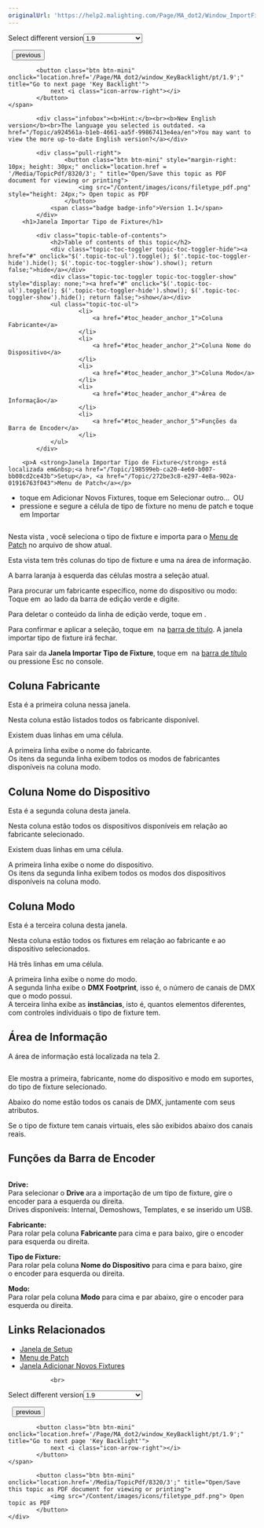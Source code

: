 ```yaml
---
originalUrl: 'https://help2.malighting.com/Page/MA_dot2/Window_ImportFixtureType/pt/1.9'
---
```


<div class="topic-navigation">

<div class="pull-right">
	<span class="pull-left">


<div class="pull-left">
<form action="/Topic/SetCurrentVersionNumber" class="form-inline" id="frmTagSelector" method="post">	<span class="form-mini">
		<div class="input-prepend"><span class="add-on">Select different version</span><select autocomplete="off" id="versionNumberId" name="versionNumberId" onchange="$(this).closest('#frmTagSelector').submit();" style="width: 120px;"><option value="">- latest -</option>
<option value="3">1.1</option>
<option value="7">1.2</option>
<option value="12">1.3</option>
<option value="16">1.5</option>
<option selected="selected" value="29">1.9</option>
</select></div>
		<input data-val="true" data-val-number="The field Int32 must be a number." data-val-required="The Int32 field is required." id="ProductId" name="ProductId" type="hidden" value="7">
		<input id="CurrentGuid" name="CurrentGuid" type="hidden" value="a924561a-b1eb-4661-aa5f-99867413e4ea">
	</span>
</form></div>&nbsp;	</span>
	<span class="pull-right" style="white-space: nowrap;">
			<button class="btn btn-mini" onclick="location.href='/Page/MA_dot2/ViewItem_Help/pt/1.9'; " title="Go to previous page 'Help'">
				<i class="icon-arrow-left"></i> previous
			</button>

			<button class="btn btn-mini" onclick="location.href='/Page/MA_dot2/window_KeyBacklight/pt/1.9';" title="Go to next page 'Key Backlight'">
				next <i class="icon-arrow-right"></i> 
			</button>
	</span>
</div>
<div class="clear-fix" style="margin-bottom: 10px"></div>
</div>

			<div class="infobox"><b>Hint:</b><br><b>New English version</b><br>The language you selected is outdated. <a href="/Topic/a924561a-b1eb-4661-aa5f-99867413e4ea/en">You may want to view the more up-to-date English version?</a></div>
		
			<div class="pull-right">
					<button class="btn btn-mini" style="margin-right: 10px; height: 30px;" onclick="location.href = '/Media/TopicPdf/8320/3'; " title="Open/Save this topic as PDF document for viewing or printing">
						<img src="/Content/images/icons/filetype_pdf.png" style="height: 24px;"> Open topic as PDF
					</button>
				<span class="badge badge-info">Version 1.1</span>
			</div>
		<h1>Janela Importar Tipo de Fixture</h1>

			<div class="topic-table-of-contents">
				<h2>Table of contents of this topic</h2>
				<div class="topic-toc-toggler topic-toc-toggler-hide"><a href="#" onclick="$('.topic-toc-ul').toggle(); $('.topic-toc-toggler-hide').hide(); $('.topic-toc-toggler-show').show(); return false;">hide</a></div>
				<div class="topic-toc-toggler topic-toc-toggler-show" style="display: none;"><a href="#" onclick="$('.topic-toc-ul').toggle(); $('.topic-toc-toggler-hide').show(); $('.topic-toc-toggler-show').hide(); return false;">show</a></div>
				<ul class="topic-toc-ul">
						<li>
							<a href="#toc_header_anchor_1">Coluna Fabricante</a>
						</li>
						<li>
							<a href="#toc_header_anchor_2">Coluna Nome do Dispositivo</a>
						</li>
						<li>
							<a href="#toc_header_anchor_3">Coluna Modo</a>
						</li>
						<li>
							<a href="#toc_header_anchor_4">Área de Informação</a>
						</li>
						<li>
							<a href="#toc_header_anchor_5">Funções da Barra de Encoder</a>
						</li>
				</ul>
			</div>

		<p>A <strong>Janela Importar Tipo de Fixture</strong>​ está localizada em&nbsp;<a href="/Topic/198599eb-ca20-4e60-b007-bb08cd2ce43b">Setup</a>, <a href="/Topic/272be3c8-e297-4e8a-902a-01916763f043">Menu de Patch</a></p>

<ul>
	<li>toque em&nbsp;<span class="softkey">Adicionar Novos Fixtures</span>, toque em&nbsp;<span class="softkey">Selecionar outro...</span>&nbsp; OU</li>
	<li>pressione e segure a célula de tipo de fixture&nbsp;no menu de patch&nbsp;e toque em&nbsp;<span class="softkey">Importar</span></li>
</ul>

<p><span class="image_gray_border"><img alt="" src="/Media/Image/Dot2_ViewsandWindows_ImportFixtureTypeWindow01_1-0.PNG"></span></p>

<p>Nesta vista , você seleciona o tipo de fixture e importa para o&nbsp;<a href="/Topic/272be3c8-e297-4e8a-902a-01916763f043">Menu de Patch</a>&nbsp;no arquivo de show atual.</p>

<p>Esta vista tem três colunas do tipo de fixture e uma na área de informação.&nbsp;</p>

<p>A barra laranja à esquerda das células mostra a seleção atual.&nbsp;</p>

<p>Para procurar um fabricante específico, nome do dispositivo ou modo: Toque em&nbsp;<img alt="" src="/Media/Image/Dot2_ViewsandWindows_ImportFixtureType01_1-0.PNG">&nbsp;ao lado da barra de edição verde e digite.</p>

<p>Para deletar o conteúdo da linha de edição verde, toque em&nbsp;<img alt="" src="/Media/Image/Dot2_ViewsandWindows_CalculatorView01_1-0.PNG">.</p>

<p>Para confirmar e aplicar a seleção, toque em&nbsp;<img alt="" src="/Media/Image/Dot2_ViewsandWindows_ControlElements_TitleBar13_1-0.PNG">&nbsp;na&nbsp;<a href="/Topic/a9e3dcd7-1fb1-4dab-8e42-03f9e0de3e99">barra de título</a>. A janela importar tipo de fixture irá fechar.</p>

<p>Para sair da <strong>Janela Importar Tipo de Fixture</strong>, toque em&nbsp;<img alt="" src="/Media/Image/Dot2_ViewsandWindows_ControlElements_TitleBar14_1-0.PNG">&nbsp;na&nbsp;<a href="/Topic/a9e3dcd7-1fb1-4dab-8e42-03f9e0de3e99">barra de título</a> ou&nbsp;pressione&nbsp;<span class="hardkey">Esc</span>&nbsp;no&nbsp;console.</p>

<a name="toc_header_anchor_1" id="toc_header_anchor_1" class="topic-toc-item"></a><h2>Coluna Fabricante</h2>

<p>Esta é a primeira coluna nessa janela.&nbsp;</p>

<p>Nesta coluna estão listados todos os fabricante disponível.&nbsp;</p>

<p>Existem duas linhas em uma célula.&nbsp;</p>

<p>A primeira linha exibe o nome do fabricante.&nbsp;<br>
Os itens da segunda linha exibem todos os modos de fabricantes disponíveis na coluna modo.</p>

<a name="toc_header_anchor_2" id="toc_header_anchor_2" class="topic-toc-item"></a><h2>Coluna Nome do Dispositivo</h2>

<p>Esta é a segunda coluna desta janela.&nbsp;</p>

<p>Nesta coluna estão todos os dispositivos disponíveis em relação ao fabricante selecionado.&nbsp;</p>

<p>Existem duas linhas em uma célula.&nbsp;</p>

<p>A primeira linha exibe o nome do dispositivo.&nbsp;<br>
Os itens da segunda linha exibem todos os modos dos dispositivos disponíveis na coluna modo.</p>

<a name="toc_header_anchor_3" id="toc_header_anchor_3" class="topic-toc-item"></a><h2>Coluna Modo</h2>

<p>Esta é a terceira coluna desta janela.&nbsp;</p>

<p>Nesta coluna estão todos os fixtures em relação ao fabricante e ao dispositivo selecionados.&nbsp;</p>

<p>Há três linhas em uma célula.&nbsp;</p>

<p>A primeira linha exibe o nome do modo.&nbsp;<br>
A segunda linha exibe o <strong>DMX Footprint</strong>, isso é, o número de canais de DMX que o modo possui.&nbsp;<br>
A terceira linha exibe as <strong>instâncias</strong>, isto é, quantos elementos diferentes, com controles individuais o tipo de fixture tem.</p>

<a name="toc_header_anchor_4" id="toc_header_anchor_4" class="topic-toc-item"></a><h2>Área de Informação</h2>

<p>A área de informação está localizada na tela 2.</p>

<p><span class="image_gray_border"><img alt="" src="/Media/Image/Dot2_ViewsandWindows_ImportFixtureTypeWindow03_1-0.PNG"></span></p>

<p>Ele mostra a primeira, fabricante, nome do dispositivo e modo em suportes, do tipo de fixture selecionado.&nbsp;</p>

<p>Abaixo do nome estão todos os canais de DMX, juntamente com seus atributos.&nbsp;</p>

<p>Se o tipo de fixture tem canais virtuais, eles são exibidos abaixo dos canais reais.</p>

<a name="toc_header_anchor_5" id="toc_header_anchor_5" class="topic-toc-item"></a><h2>Funções da Barra de Encoder</h2>

<p><img alt="" src="/Media/Image/Dot2_ViewsandWindows_ImportFixtureTypeWindow02_1-0.PNG"></p>

<p><strong>Drive:</strong><br>
Para selecionar o <strong>Drive </strong>ara a importação de um tipo de fixture, gire o encoder para a esquerda ou direita.<br>
Drives disponíveis:&nbsp;Internal, Demoshows, Templates, e se inserido um USB.</p>

<p><strong>Fabricante:</strong><br>
Para rolar pela coluna&nbsp;<strong>Fabricante&nbsp;</strong>para cima e para baixo, gire o encoder para esquerda ou direita.</p>

<p><strong>Tipo de Fixture:</strong><br>
Para rolar pela coluna <strong>Nome do Dispositivo</strong> para cima e para baixo, gire o&nbsp;encoder&nbsp;para esquerda ou direita.</p>

<p><strong>Modo:</strong><br>
Para rolar pela coluna <strong>Modo</strong> para cima e par abaixo, gire o&nbsp;encoder&nbsp;para esquerda ou direita.</p>

<a name="toc_header_anchor_6" id="toc_header_anchor_6" class="topic-toc-item"></a><h2>Links Relacionados</h2>

<ul>
	<li><a href="/Topic/198599eb-ca20-4e60-b007-bb08cd2ce43b">Janela de Setup</a></li>
	<li><a href="/Topic/272be3c8-e297-4e8a-902a-01916763f043">Menu de Patch</a></li>
	<li><a href="/Topic/dce789eb-89d8-49f1-aedc-bd9fbd45afa0">Janela Adicionar Novos Fixtures</a></li>
</ul>


				<br>
<div class="topic-navigation">

<div class="pull-right">
	<span class="pull-left">


<div class="pull-left">
<form action="/Topic/SetCurrentVersionNumber" class="form-inline" id="frmTagSelector" method="post">	<span class="form-mini">
		<div class="input-prepend"><span class="add-on">Select different version</span><select autocomplete="off" id="versionNumberId" name="versionNumberId" onchange="$(this).closest('#frmTagSelector').submit();" style="width: 120px;"><option value="">- latest -</option>
<option value="3">1.1</option>
<option value="7">1.2</option>
<option value="12">1.3</option>
<option value="16">1.5</option>
<option selected="selected" value="29">1.9</option>
</select></div>
		<input data-val="true" data-val-number="The field Int32 must be a number." data-val-required="The Int32 field is required." id="ProductId" name="ProductId" type="hidden" value="7">
		<input id="CurrentGuid" name="CurrentGuid" type="hidden" value="a924561a-b1eb-4661-aa5f-99867413e4ea">
	</span>
</form></div>&nbsp;	</span>
	<span class="pull-right" style="white-space: nowrap;">
			<button class="btn btn-mini" onclick="location.href='/Page/MA_dot2/ViewItem_Help/pt/1.9'; " title="Go to previous page 'Help'">
				<i class="icon-arrow-left"></i> previous
			</button>

			<button class="btn btn-mini" onclick="location.href='/Page/MA_dot2/window_KeyBacklight/pt/1.9';" title="Go to next page 'Key Backlight'">
				next <i class="icon-arrow-right"></i> 
			</button>
	</span>
</div>
	<div class="clear-fix"></div>
	<div class="pull-right">
	
			<button class="btn btn-mini" onclick="location.href='/Media/TopicPdf/8320/3';" title="Open/Save this topic as PDF document for viewing or printing">
				<img src="/Content/images/icons/filetype_pdf.png"> Open topic as PDF
			</button>
	</div>
<div class="clear-fix" style="margin-bottom: 10px"></div>
</div>

	
